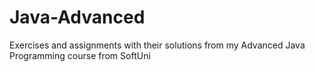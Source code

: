 # Java-Advanced
Еxercises and assignments
with their solutions from my Advanced Java Programming course from SoftUni
